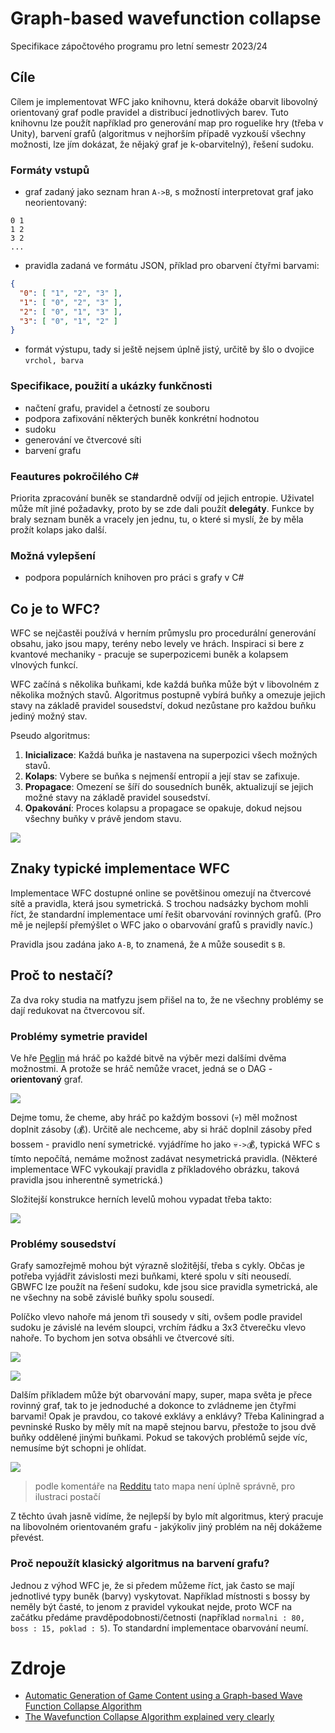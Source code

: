 # Graph-based wavefunction collapse

Specifikace zápočtového programu pro letní semestr 2023/24

## Cíle

Cílem je implementovat WFC jako knihovnu, která dokáže obarvit libovolný orientovaný graf podle pravidel a distribucí jednotlivých barev. Tuto knihovnu lze použít například pro generování map pro roguelike hry (třeba v Unity), barvení grafů (algoritmus v nejhorším případě vyzkouší všechny možnosti, lze jím dokázat, že nějaký graf je k-obarvitelný), řešení sudoku.

### Formáty vstupů

- graf zadaný jako seznam hran `A->B`, s možností interpretovat graf jako neorientovaný:
```
0 1
1 2
3 2
...
```
- pravidla zadaná ve formátu JSON, příklad pro obarvení čtyřmi barvami:
```json
{
  "0": [ "1", "2", "3" ],
  "1": [ "0", "2", "3" ],
  "2": [ "0", "1", "3" ],
  "3": [ "0", "1", "2" ]
}
```
- formát výstupu, tady si ještě nejsem úplně jistý, určitě by šlo o dvojice `vrchol, barva`

### Specifikace, použití a ukázky funkčnosti

- načtení grafu, pravidel a četností ze souboru
- podpora zafixování některých buněk konkrétní hodnotou
- sudoku
- generování ve čtvercové síti
- barvení grafu

### Feautures pokročilého C#

Priorita zpracování buněk se standardně odvíjí od jejich entropie. Uživatel může mít jiné požadavky, proto by se zde dali použít **delegáty**. Funkce by braly seznam buněk a vracely jen jednu, tu, o které si myslí, že by měla prožít kolaps jako další.

### Možná vylepšení

- podpora populárních knihoven pro práci s grafy v C#

## Co je to WFC?

WFC se nejčastěi používá v herním průmyslu pro procedurální generování obsahu, jako jsou mapy, terény nebo levely ve hrách. Inspiraci si bere z kvantové mechaniky - pracuje se superpozicemi buněk a kolapsem vlnových funkcí.

WFC začíná s několika buňkami, kde každá buňka může být v libovolném z několika možných stavů. Algoritmus postupně vybírá buňky a omezuje jejich stavy na základě pravidel sousedství, dokud nezůstane pro každou buňku jediný možný stav.

Pseudo algoritmus:

1) **Inicializace**: Každá buňka je nastavena na superpozici všech možných stavů.
2) **Kolaps**: Vybere se buňka s nejmenší entropií a její stav se zafixuje.
3) **Propagace**: Omezení se šíří do sousedních buněk, aktualizují se jejich možné stavy na základě pravidel sousedství.
4) **Opakování**: Proces kolapsu a propagace se opakuje, dokud nejsou všechny buňky v právě jendom stavu.

![](https://raw.githubusercontent.com/mxgmn/WaveFunctionCollapse/master/images/wfc.gif)

## Znaky typické implementace WFC

Implementace WFC dostupné online se povětšinou omezují na čtvercové sítě a pravidla, která jsou symetrická. S trochou nadsázky bychom mohli říct, že standardní implementace umí řešit obarvování rovinných grafů. (Pro mě je nejlepší přemýšlet o WFC jako o obarvování grafů s pravidly navíc.)

Pravidla jsou zadána jako `A-B`, to znamená, že `A` může sousedit s `B`.

## Proč to nestačí?

Za dva roky studia na matfyzu jsem přišel na to, že ne všechny problémy se dají redukovat na čtvercovou síť.

### Problémy symetrie pravidel

Ve hře [Peglin](https://store.steampowered.com/app/1296610/Peglin/) má hráč po každé bitvě na výběr mezi dalšími dvěma možnostmi. A protože se hráč nemůže vracet, jedná se o DAG - **orientovaný** graf.

![](docs/peglin_example.png)

Dejme tomu, že cheme, aby hráč po každým bossovi (:skull:) měl možnost doplnit zásoby (:moneybag:). Určitě ale nechceme, aby si hráč doplnil zásoby před bossem - pravidlo není symetrické. vyjádříme ho jako :skull:`->`:moneybag:, typická WFC s tímto nepočítá, nemáme možnost zadávat nesymetrická pravidla. (Některé implementace WFC vykoukají pravidla z příkladového obrázku, taková pravidla jsou inherentně symetrická.)

Složitejší konstrukce herních levelů mohou vypadat třeba takto:

![](docs/map_example.png)

### Problémy sousedství

Grafy samozřejmě mohou být výrazně složitější, třeba s cykly. Občas je potřeba vyjádřit závislosti mezi buňkami, které spolu v síti neousedí. GBWFC lze použít na řešení sudoku, kde jsou sice pravidla symetrická, ale ne všechny na sobě závislé buňky spolu sousedí.

Políčko vlevo nahoře má jenom tři sousedy v síti, ovšem podle pravidel sudoku je závislé na levém sloupci, vrchím řádku a 3x3 čtverečku vlevo nahoře. To bychom jen sotva obsáhli ve čtvercové síti.

![](docs/sudoku_neighbors.png)

![](docs/sudoku_example.png)

Dalším příkladem může být obarvování mapy, super, mapa světa je přece rovinný graf, tak to je jednoduché a dokonce to zvládneme jen čtyřmi barvami! Opak je pravdou, co takové exklávy a enklávy? Třeba Kaliningrad a pevninské Rusko by měly mít na mapě stejnou barvu, přestože to jsou dvě buňky oddělené jinými buňkami. Pokud se takových problémů sejde víc, nemusíme být schopni je ohlídat.

![](https://preview.redd.it/r5inx892fxk51.png?auto=webp&s=f2a1931ee9685e6ac3852e99453b6e79cfa98a64)

> podle komentáře na [Redditu](https://www.reddit.com/r/MapPorn/comments/ilsfug/4_color_theorem_applied_to_europe/) tato mapa není úplně správně, pro ilustraci postačí

Z těchto úvah jasně vidíme, že nejlepší by bylo mít algoritmus, který pracuje na libovolném orientovaném grafu - jakýkoliv jiný problém na něj dokážeme převést.

### Proč nepoužít klasický algoritmus na barvení grafu?

Jednou z výhod WFC je, že si předem můžeme říct, jak často se mají jednotlivé typy buněk (barvy) vyskytovat. Například místnosti s bossy by neměly být časté, to jenom z pravidel vykoukat nejde, proto WCF na začátku předáme pravděpodobnosti/četnosti (například `normalni : 80, boss : 15, poklad : 5`). To standardní implementace obarvování neumí.

# Zdroje

- [Automatic Generation of Game Content using a Graph-based Wave Function Collapse Algorithm](https://ieeexplore.ieee.org/document/8848019)
- [The Wavefunction Collapse Algorithm explained very clearly](https://robertheaton.com/2018/12/17/wavefunction-collapse-algorithm/)